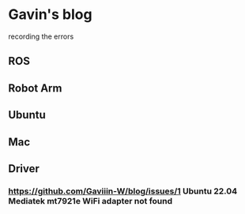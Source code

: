 # Gavin's blog

recording the errors

## ROS

## Robot Arm

## Ubuntu

## Mac

## Driver

### https://github.com/Gaviiin-W/blog/issues/1 Ubuntu 22.04 Mediatek mt7921e WiFi adapter not found


